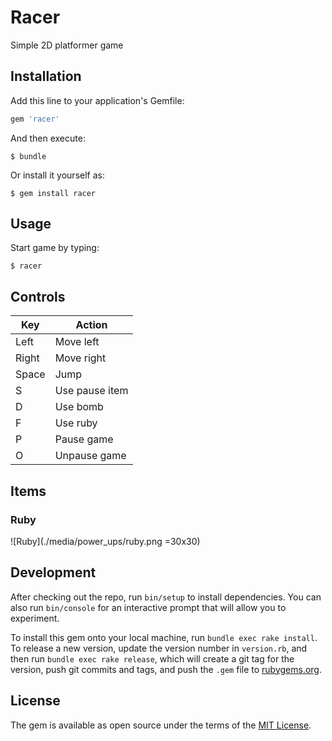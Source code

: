 # Racer

Simple 2D platformer game

## Installation

Add this line to your application's Gemfile:

```ruby
gem 'racer'
```

And then execute:

    $ bundle

Or install it yourself as:

    $ gem install racer

## Usage

Start game by typing:

    $ racer 

## Controls

|  Key   |  Action |
|--------|---------|
|  Left  |  Move left  |
|  Right  |  Move right  |
|  Space  |  Jump  |
|  S  |  Use pause item  |
|  D  |  Use bomb  |
|  F  |  Use ruby  |
|  P  |  Pause game  |
|  O  |  Unpause game  |

## Items

### Ruby
![Ruby](./media/power_ups/ruby.png =30x30)



## Development

After checking out the repo, run `bin/setup` to install dependencies. You can also run `bin/console` for an interactive prompt that will allow you to experiment.

To install this gem onto your local machine, run `bundle exec rake install`. To release a new version, update the version number in `version.rb`, and then run `bundle exec rake release`, which will create a git tag for the version, push git commits and tags, and push the `.gem` file to [rubygems.org](https://rubygems.org).


## License

The gem is available as open source under the terms of the [MIT License](http://opensource.org/licenses/MIT).

